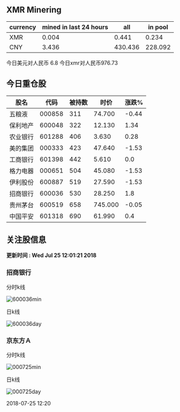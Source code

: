 ## XMR Minering

|currency|mined in last 24 hours|all|in pool|
|---|---|---|---|
|XMR|0.004|0.441|0.234|
|CNY|3.436|430.436|228.092|

今日美元对人民币 6.8	今日xmr对人民币976.73


## 今日重仓股 

|股名|代码|被持数|时价|涨跌%|
|---|---|---|---|---|
|五粮液|000858|311|74.700|-0.44|
|保利地产|600048|322|12.130|1.34|
|农业银行|601288|406|3.630|0.28|
|美的集团|000333|423|47.640|-1.53|
|工商银行|601398|442|5.610|0.0|
|格力电器|000651|504|45.080|-1.53|
|伊利股份|600887|519|27.590|-1.53|
|招商银行|600036|530|28.250|1.8|
|贵州茅台|600519|658|745.000|-0.05|
|中国平安|601318|690|61.990|0.4|

## 关注股信息
**更新时间 : Wed Jul 25 12:01:21 2018**
### 招商银行 
分时k线

![600036min](http://image.sinajs.cn/newchart/min/n/sh600036.gif)

日k线

![600036day](http://image.sinajs.cn/newchart/daily/n/sh600036.gif)

### 京东方Ａ 
分时k线

![000725min](http://image.sinajs.cn/newchart/min/n/sz000725.gif)

日k线

![000725day](http://image.sinajs.cn/newchart/daily/n/sz000725.gif)

2018-07-25 12:20